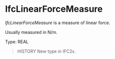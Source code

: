 # IfcLinearForceMeasure

_IfcLinearForceMeasure_ is a measure of linear force.<!-- end of definition -->

Usually measured in N/m.

Type: REAL

> HISTORY  New type in IFC2x.
